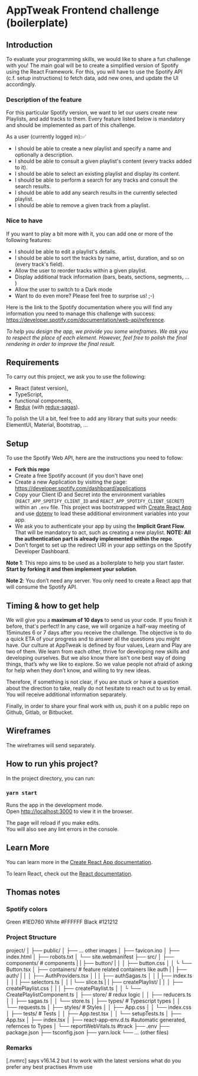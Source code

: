 # AppTweak Frontend challenge (boilerplate)

## Introduction

To evaluate your programming skills, we would like to share a fun challenge with you! The main goal will be to create a simplified version of Spotify using the React Framework. For this, you will have to use the Spotify API (c.f. setup instructions) to fetch data, add new ones, and update the UI accordingly.


### Description of the feature
For this particular Spotify version, we want to let our users create new Playlists, and add tracks to them. Every feature listed below is mandatory and should be implemented as part of this challenge.

As a user (currently logged in):✅
+ I should be able to create a new playlist and specify a name and optionally a description.
+ I should be able to consult a given playlist's content (every tracks added to it).
+ I should be able to select an existing playlist and display its content.
+ I should be able to perform a search for any tracks and consult the search results.
+ I should be able to add any search results in the currently selected playlist.
+ I should be able to remove a given track from a playlist.


### Nice to have

If you want to play a bit more with it, you can add one or more of the following features:
+ I should be able to edit a playlist's details.
+ I should be able to sort the tracks by name, artist, duration, and so on (every track's field).
+ Allow the user to reorder tracks within a given playlist.
+ Display additional track information (bars, beats, sections, segments, … )
+ Allow the user to switch to a Dark mode
+ Want to do even more? Please feel free to surprise us! ;-)

Here is the link to the Spotify documentation where you will find any information you need to manage this challenge with success: https://developer.spotify.com/documentation/web-api/reference.

*To help you design the app, we provide you some wireframes. We ask you to respect the place of each element. However, feel free to polish the final rendering in order to improve the final result.*

## Requirements

To carry out this project, we ask you to use the following: 
+ React (latest version),
+ TypeScript, 
+ functional components, 
+ [Redux](https://redux-toolkit.js.org/) (with [redux-sagas](https://redux-saga.js.org/)).

To polish the UI a bit, feel free to add any library that suits your needs: ElementUI, Material, Bootstrap, ...


## Setup

To use the Spotify Web API, here are the instructions you need to follow:

+ **Fork this repo**
+ Create a free Spotify account (if you don't have one)
+ Create a new Application by visiting the page: https://developer.spotify.com/dashboard/applications
+ Copy your Client ID and Secret into the environment variables (`REACT_APP_SPOTIFY_CLIENT_ID` and `REACT_APP_SPOTIFY_CLIENT_SECRET`) within an `.env` file. This project was bootstrapped with [Create React App](https://github.com/facebook/create-react-app) and use [dotenv](https://www.npmjs.com/package/dotenv) to load these additional environment variables into your app.
+ We ask you to authenticate your app by using the **Implicit Grant Flow**. That will be mandatory to act, such as creating a new playlist. **NOTE: All the authentication part is already implemented within the repo**.
+ Don’t forget to set up the redirect URI in your app settings on the Spotify Developer Dashboard.

**Note 1**: This repo aims to be used as a boilerplate to help you start faster. **Start by forking it and then implement your solution**.

**Note 2**: You don’t need any server. You only need to create a React app that will consume the Spotify API.


## Timing & how to get help 

We will give you a **maximum of 10 days** to send us your code. If you finish it before, that's perfect! In any case, we will organize a half-way meeting of 15minutes 6 or 7 days after you receive the challenge. The objective is to do a quick ETA of your progress and to answer all the questions you might have. Our culture at AppTweak is defined by four values, Learn and Play are two of them. We learn from each other, thrive for developing new skills and developing ourselves. But we also know there isn't one best way of doing things, that’s why we like to explore. So we value people not afraid of asking for help when they don’t know, and willing to try new ideas.  

Therefore, if something is not clear, if you are stuck or have a question about the direction to take, really do not hesitate to reach out to us by email. You will receive additional information separately.

Finally, in order to share your final work with us, push it on a public repo on Github, Gitlab, or Bitbucket.


## Wireframes

The wireframes will send separately.

## How to run yhis project?

In the project directory, you can run:

### `yarn start`

Runs the app in the development mode.\
Open [http://localhost:3000](http://localhost:3000) to view it in the browser.

The page will reload if you make edits.\
You will also see any lint errors in the console.

## Learn More

You can learn more in the [Create React App documentation](https://facebook.github.io/create-react-app/docs/getting-started).

To learn React, check out the [React documentation](https://reactjs.org/).




## Thomas notes

### Spotify colors

Green   #1ED760
White   #FFFFFF
Black   #121212


### Project Structure

project/
│
├── public/
│   ├── ... other images
│   ├── favicon.ino
│   ├── index.html
│   ├── robots.txt
│   └── site.webmanifest
├── src/
│   ├── components/     # components
|   |   ├── button/
|   │   │   ├── button.css
│   │   └   └── Button.tsx
│   ├── containers/     # feature related containers like auth
|   |   ├── auth/
|   │   │   ├── AuthProviders.tsx
│   |   │   ├── authSagas.ts
│   │   |   ├── index.ts
│   │   |   ├── selectors.ts
│   │   |   └── slice.ts
|   |   ├── createPlaylist/
|   │   │   ├── createPlaylist.css
│   |   │   ├── createPlaylist.ts
│   │   └   └── CreatePlaylistComponent.ts
│   ├── store/          # redux logic
│   │   ├── reducers.ts
│   │   ├── sagas.ts
│   │   └── store.ts
│   ├── types/          # Typescript types 
│   │   └── requests.ts
│   ├── styles/         # Styles
│   │   ├── App.css
│   │   └── index.css
│   ├── tests/          # Tests
│   │   ├── App.test.tsx
│   │   └── setupTests.ts
│   ├── App.tsx
│   ├── index.tsx
│   ├── react-app-env.d.ts  #automatic generated, refernces to Types
│   └── reportWebVitals.ts  #track 
├── .env
├── package.json
├── tsconfig.json
├── yarn.lock
└── ... (other files)

### Remarks 

[.nvmrc] says v16.14.2 but I to work with the latest versions what do you prefer any best practises #nvm use
